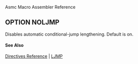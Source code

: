 Asmc Macro Assembler Reference

## OPTION NOLJMP

Disables automatic conditional-jump lengthening. Default is on.

#### See Also

[Directives Reference](readme.md) | [LJMP](option-ljmp.md)